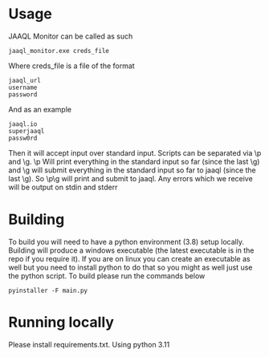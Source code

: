 # Usage
JAAQL Monitor can be called as such

    jaaql_monitor.exe creds_file
    
Where creds_file is a file of the format

    jaaql_url
    username
    password

And as an example

    jaaql.io
    superjaaql
    passw0rd

Then it will accept input over standard input. Scripts can be separated via \p and \g. \p Will print everything in the standard input so far (since the last \g) and \g will submit everything in the standard input so far to jaaql (since the last \g). So \p\g will print and submit to jaaql. Any errors which we receive will be output on stdin and stderr

# Building
To build you will need to have a python environment (3.8) setup locally. Building will produce a windows executable (the latest executable is in the repo if you require it). If you are on linux you can create an executable as well but you need to install python to do that so you might as well just use the python script. To build please run the commands below

    pyinstaller -F main.py

# Running locally
Please install requirements.txt. Using python 3.11